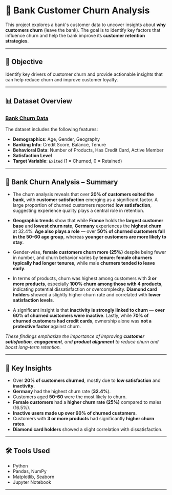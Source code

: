 # 🏦 Bank Customer Churn Analysis

This project explores a bank's customer data to uncover insights about **why customers churn** (leave the bank). The goal is to identify key factors that influence churn and help the bank improve its **customer retention strategies**.

---

## 📌 Objective

Identify key drivers of customer churn and provide actionable insights that can help reduce churn and improve customer loyalty.

---

## 📊 Dataset Overview
### [Bank Churn Data](https://www.kaggle.com/datasets/radheshyamkollipara/bank-customer-churn)



The dataset includes the following features:

- **Demographics**: Age, Gender, Geography
- **Banking Info**: Credit Score, Balance, Tenure
- **Behavioral Data**: Number of Products, Has Credit Card, Active Member
- **Satisfaction Level**
- **Target Variable**: `Exited` (1 = Churned, 0 = Retained)

---

## 🧾 Bank Churn Analysis – Summary

- The churn analysis reveals that over **20% of customers exited the bank**, with **customer satisfaction** emerging as a significant factor. A large proportion of churned customers reported **low satisfaction**, suggesting experience quality plays a central role in retention.

- **Geographic trends** show that while **France** holds the **largest customer base** and **lowest churn rate**, **Germany** experiences the **highest churn** at 32.4%. **Age also plays a role** — over **50% of churned customers fall in the 50–60 age group**, whereas **younger customers are more likely to stay**.

- Gender-wise, **female customers churn more (25%)** despite being fewer in number, and churn behavior varies by **tenure: female churners typically had longer tenures**, while male **churners tended to leave early**.

- In terms of products, churn was highest among customers with **3 or more products**, especially **100% churn among those with 4 products**, indicating potential dissatisfaction or overcomplexity. **Diamond card holders** showed a slightly higher churn rate and correlated with **lower satisfaction levels**.

- A significant insight is that **inactivity is strongly linked to churn** — **over 60% of churned customers were inactive**. Lastly, while **70% of churned customers had credit cards**, ownership alone was **not a protective factor** against churn.


*These findings emphasize the importance of improving **customer satisfaction**, **engagement**, and **product alignment** to reduce churn and boost long-term retention.*



---

## 🧠 Key Insights

- Over **20% of customers churned**, mostly due to **low satisfaction** and **inactivity**.
- **Germany** had the highest churn rate (**32.4%**).
- Customers aged **50–60** were the most likely to churn.
- **Female customers** had a **higher churn rate (25%)** compared to males (16.5%).
- **Inactive users made up over 60% of churned customers**.
- Customers with **3 or more products** had significantly **higher churn rates**.
- **Diamond card holders** showed a slight correlation with dissatisfaction.

---

## 🛠 Tools Used

- Python
- Pandas, NumPy
- Matplotlib, Seaborn
- Jupyter Notebook

---
